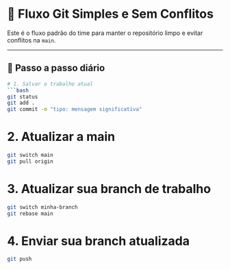 # 🧭 Fluxo Git Simples e Sem Conflitos

Este é o fluxo padrão do time para manter o repositório limpo e evitar conflitos na `main`.

---

## 🚀 Passo a passo diário

```bash
# 1. Salvar o trabalho atual
```bash
git status
git add .
git commit -m "tipo: mensagem significativa"
```

# 2. Atualizar a main
```bash
git switch main
git pull origin
```

# 3. Atualizar sua branch de trabalho
```bash
git switch minha-branch
git rebase main
```

# 4. Enviar sua branch atualizada
```bash
git push
```

